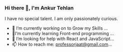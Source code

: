 ### Hi there 👋, I'm Ankur Tehlan
I have no special talent. I am only passionately curious.


- 🔭 I’m currently working on to Grow my Skills ...
- 🌱I’m currently learning Front-end programming ...
- 🤔  I’m looking for help with React and JavaScript...
- 📫 How to reach me: professorjaat@gmail.com...
